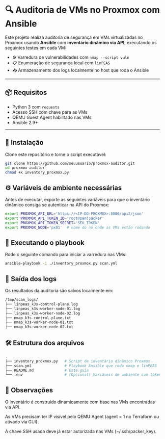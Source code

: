 # 🔍 Auditoria de VMs no Proxmox com Ansible

Este projeto realiza auditoria de segurança em VMs virtualizadas no Proxmox usando **Ansible** com **inventário dinâmico via API**, executando os seguintes testes em cada VM:

- ⚙️ Varredura de vulnerabilidades com `nmap --script vuln`
- 📋 Enumeração de segurança local com `linPEAS`
- 📥 Armazenamento dos logs localmente no host que roda o Ansible

---

## 📦 Requisitos

- Python 3 com `requests`
- Acesso SSH com chave para as VMs
- QEMU Guest Agent habilitado nas VMs
- Ansible 2.9+

---

## 🔧 Instalação

Clone este repositório e torne o script executável:

```bash
git clone https://github.com/seuusuario/proxmox-auditor.git
cd proxmox-auditor
chmod +x inventory_proxmox.py
```

## ⚙️ Variáveis de ambiente necessárias
Antes de executar, exporte as seguintes variáveis para que o inventário dinâmico consiga se autenticar na API do Proxmox:

```bash
export PROXMOX_API_URL='https://<IP-DO-PROXMOX>:8006/api2/json'
export PROXMOX_API_TOKEN_ID='root@pam!packer'
export PROXMOX_API_TOKEN_SECRET='SEU_TOKEN'
export PROXMOX_NODE='px01'  # nome do nó onde as VMs estão rodando
```

## 🚀 Executando o playbook
Rode o seguinte comando para iniciar a varredura nas VMs:

```bash
ansible-playbook -i ./inventory_proxmox.py scan.yml
```

## 📂 Saída dos logs
Os resultados da auditoria são salvos localmente em:

```bash
/tmp/scan_logs/
├── linpeas_k3s-control-plane.log
├── linpeas_k3s-worker-node-01.log
├── linpeas_k3s-worker-node-02.log
├── nmap_k3s-control-plane.txt
├── nmap_k3s-worker-node-01.txt
├── nmap_k3s-worker-node-02.txt
```

## 🛠 Estrutura dos arquivos

```bash
.
├── inventory_proxmox.py   # Script de inventário dinâmico Proxmox
├── scan.yml               # Playbook Ansible que roda nmap e linPEAS
├── README.md              # Este guia
└── .env                   # (Opcional) Variáveis de ambiente com token e URL
```

## 📌 Observações

O inventário é construído dinamicamente com base nas VMs encontradas via API.

As VMs precisam ter IP visível pelo QEMU Agent (agent = 1 no Terraform ou ativado via GUI).

A chave SSH usada deve já estar autorizada nas VMs (~/.ssh/packer_key).
